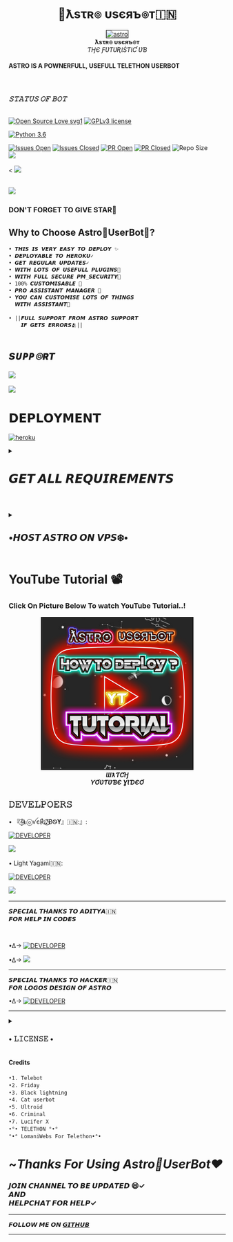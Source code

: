 <p align="center"><h1 align="center"><b> 🌌ƛsτʀ๏ υsєяъ๏т🇮🇳</b></h1></p>
<p align="center">
   <a href="https://t.me/Astro_UserBot">
      <img src="resources/astroreadme.jpg" border="1px" alt="astro">
      </a>
      <br>
   <b>ƛsτʀ๏ υsєяъ๏т</b><br>
   <i>ƬӇЄ ƑƲƬƲƦƖṠƬƖƇ ƲƁ</i>
</p>

<b><h4> ASTRO IS A POWNERFULL, USEFULL TELETHON USERBOT</h4></b>
<br>
<i><h3> 𝚂𝚃𝙰𝚃𝚄𝚂 𝙾𝙵 𝙱𝙾𝚃 </h3></i>
<br>
[![Open Source Love svg1](https://badges.frapsoft.com/os/v1/open-source.png?v=103)](https://github.com/AstroUB/Astro-UB)
[![GPLv3 license](https://img.shields.io/badge/License-GPLv3-blue.svg?&style=flat-square)]( https://github.com/AstroUB/Astro-UB#copyright--license)

[![Python 3.6](https://img.shields.io/badge/Python-3.9.6-blue.svg)](https://www.python.org/downloads/release/python-360/)

[![Issues Open](https://img.shields.io/github/issues/AstroUB/Astro-UB?&style=flat-square)]( https://github.com/AstroUB/Astro-UB/issues)
[![Issues Closed](https://img.shields.io/github/issues-closed/AstroUB/Astro-UB?&style=flat-square)]( https://github.com/AstroUB/Astro-UB/issues?q=is:closed)
[![PR Open](https://img.shields.io/github/issues-pr/AstroUB/Astro-UB?&style=flat-square)]( https://github.com/AstroUB/Astro-UB/pulls)
[![PR Closed](https://img.shields.io/github/issues-pr-closed/AstroUB/Astro-UB?&style=flat-square)](https://github.com/AstroUB/Astro-UB/pulls?q=is:closed)
![Repo Size](https://img.shields.io/github/repo-size/AstroUB/Astro-UB?style=flat-square)
<br>
<a href="https://github.com/AstroUB/Astro-UB"><img src="https://img.shields.io/github/last-commit/AstroUB/Astro-UB?style=flat-square"></a></p>
<
<a href="https://github.com/AstroUB/Astro-UB"><img src="https://img.shields.io/github/last-commit/AstroUB/Astro-UB?style=flat-square"></a></p>
<br>
<a href="https://github.com/AstroUB/Astro-UB"><img src="https://img.shields.io/github/last-commit/AstroUB/Astro-UB?style=flat-square"></a></p>


### DON'T FORGET TO GIVE STAR🌟

## Why to Choose Astro🌌UserBot🤔?
```
• 𝙏𝙃𝙄𝙎 𝙄𝙎 𝙑𝙀𝙍𝙔 𝙀𝘼𝙎𝙔 𝙏𝙊 𝘿𝙀𝙋𝙇𝙊𝙔 ✨
• 𝘿𝙀𝙋𝙇𝙊𝙔𝘼𝘽𝙇𝙀 𝙏𝙊 𝙃𝙀𝙍𝙊𝙆𝙐✓
• 𝙂𝙀𝙏 𝙍𝙀𝙂𝙐𝙇𝘼𝙍 𝙐𝙋𝘿𝘼𝙏𝙀𝙎✓
• 𝙒𝙄𝙏𝙃 𝙇𝙊𝙏𝙎 𝙊𝙁 𝙐𝙎𝙀𝙁𝙐𝙇𝙇 𝙋𝙇𝙐𝙂𝙄𝙉𝙎🤩
• 𝙒𝙄𝙏𝙃 𝙁𝙐𝙇𝙇 𝙎𝙀𝘾𝙐𝙍𝙀 𝙋𝙈_𝙎𝙀𝘾𝙐𝙍𝙄𝙏𝙔🔐
• 100% 𝘾𝙐𝙎𝙏𝙊𝙈𝙄𝙎𝘼𝘽𝙇𝙀 💠
• 𝙋𝙍𝙊 𝘼𝙎𝙎𝙄𝙎𝙏𝘼𝙉𝙏 𝙈𝘼𝙉𝘼𝙂𝙀𝙍 👥
• 𝙔𝙊𝙐 𝘾𝘼𝙉 𝘾𝙐𝙎𝙏𝙊𝙈𝙄𝙎𝙀 𝙇𝙊𝙏𝙎 𝙊𝙁 𝙏𝙃𝙄𝙉𝙂𝙎
  𝙒𝙄𝙏𝙃 𝘼𝙎𝙎𝙄𝙎𝙏𝘼𝙉𝙏🛂

• ||𝙁𝙐𝙇𝙇 𝙎𝙐𝙋𝙋𝙊𝙍𝙏 𝙁𝙍𝙊𝙈 𝘼𝙎𝙏𝙍𝙊 𝙎𝙐𝙋𝙋𝙊𝙍𝙏 
    𝙄𝙁 𝙂𝙀𝙏𝙎 𝙀𝙍𝙍𝙊𝙍𝙎🫂||
```
# <i><b> sᴜᴘᴘ๏ʀᴛ </b></i>

<a href="https://telegram.me/Astro_UserBot" target="_blank"><img src="https://img.shields.io/badge/Join-Astro%20Channel-yellow.svg?style=for-the-badge&logo=Telegram"></a>

<a href="https://telegram.me/Astro_HelpChat" target="_blank"><img src="https://img.shields.io/badge/Join-Astro%20Support-brown.svg?style=for-the-badge&logo=Telegram"></a>
# 𝗗𝗘𝗣𝗟𝗢𝗬𝗠𝗘𝗡𝗧
<a href="https://heroku.com/deploy?template=https://github.com/AstroUB/Astro-UB" target="_blank"><img src="https://img.shields.io/badge/DEPLOY%20TO%20HEROKU-black?style=for-the-badge&logo=heroku" 
height="40px" width="200px" alt="heroku" /></a>
    
<details><summary> <h1 align="left">𝙂𝙀𝙏 𝘼𝙇𝙇 𝙍𝙀𝙌𝙐𝙄𝙍𝙀𝙈𝙀𝙉𝙏𝙎</h1> </summary>

## 𝐀𝐏𝐈_𝐈𝐃 - 𝐇𝐀𝐒𝐇
   </p><p align="centre"><a href="https://my.telegram.org"> <img src="https://img.shields.io/badge/API_ID%20& HASH-Via%20Website-blue?style=for-the-badge&logo=telegram" alt="APIHASH" /></a> 
      </p><p align="centre"><a href="https://t.me/Api_ScrapperRoBot"> <img src="https://img.shields.io/badge/API_ID%20 HASH-VIA%20BOT-blue?style=for-the-badge&logo=telegram" alt="APIHASH" /></a> 
      
## 𝐒𝐓𝐑𝐈𝐍𝐆 𝐒𝐄𝐒𝐒𝐈𝐎𝐍 
   <a href="https://replit.com/@loverboyXD/SESSIONSTRING-GEN#main.py" target="_blank"><img src="https://img.shields.io/badge/run-string%20session-red?style=for-the-badge&logo=repl.it" alt="generate_string" /></a>
   
## 𝐏𝐑𝐈𝐕𝐀𝐓𝐄 𝐆𝐑𝐎𝐔𝐏 𝐈𝐃
<a href="https://telegra.ph/HOW-TO-GET-PRIVATE-GROUP-ID-08-10" target="_blank"><img src="https://img.shields.io/badge/Private_Group%20id-ARTICLE-orange?style=for-the-badge&logo=hhh" alt="group_id" /></a>

## 𝐎𝐖𝐍𝐄𝐑 𝐈𝐃
<a href="https://t.me/Botfather" target="_blank"><img src="https://img.shields.io/badge/TELEGRAM-OWNER%20ID-teal?style=for-the-badge&logo=telegram" alt="botfather" /></a>

## 𝐇𝐄𝐑𝐎𝐊𝐔 𝐀𝐏𝐈 𝐊𝐄𝐘
<a href="https://dashboard.heroku.com/account" target="_blank"><img src="https://img.shields.io/badge/HEROKU-API%20KEY-purple?style=for-the-badge&logo=heroku" alt="heroku" /></a>

## 𝐁𝐎𝐓 𝐓𝐎𝐊𝐄𝐍 - 𝐔𝐒𝐄𝐑𝐍𝐀𝐌𝐄
<a href="https://t.me/Botfather" target="_blank"><img src="https://img.shields.io/badge/TELEGRAM-BOT%20TOKEN-red?style=for-the-badge&logo=telegram" alt="botfather" /></a>

<a href="https://t.me/Botfather" target="_blank"><img src="https://img.shields.io/badge/TELEGRAM-BOT%20USERNAME-brown?style=for-the-badge&logo=telegram" alt="botfather" /></a>

</details>

# 

<details><summary><h2 align="left">•𝙃𝙊𝙎𝙏 𝘼𝙎𝙏𝙍𝙊 𝙊𝙉 𝙑𝙋𝙎❄️•</h2></summary>

### 𝙏𝙊 𝙃𝙊𝙎𝙏 𝘼𝙎𝙏𝙍𝙊 𝙊𝙉 𝙑𝙋𝙎/𝙏𝙀𝙍𝙈𝙐𝙓

### Follow The Commands⚙️

```sh

pkg update && pkg upgrage
pkg install git 
# git clone
git clone https://github.com/AstroUB/Astro-UB
cd Astro-UB
# Create a virtualENV
virtualenv -p /usr/bin/python3 venv
. ./venv/bin/activate
# install requirements 
pip install -r requirements.txt
# <Create local_config.py with variables as given below>
python3 -m Astrorun.py

```
### Mandatory Vars 🔌

```

•𝙊𝙉𝙇𝙔 𝙁𝙀𝙒 𝙏𝙃𝙄𝙉𝙂𝙎 𝙍𝙀𝙌𝙐𝙄𝙍𝙀𝘿•
[+] API_ID: enter Your API_ID
[+] API_HASH: enter Your API_HASH
[+] STRING_SESSION: Your String Session
[+] PRIVATE_GROUP_ID: Your Private_Group_id it must starts from -100

```
</details>


# YouTube Tutorial 📽️
### Click On Picture Below To watch YouTube Tutorial..!

<p align="center">
   
   <a href="https://youtu.be/vIrfR_tTmls">
      <img src="resources/ytastro.jpg" height="350px" width="350px" border="2px" alt="astro">
      </a>
      <br>
   <b><i>ƜƛƬƇӇ</i></b><br>
   <b><i>ƳƠƲƬƲƁЄ ƔƖƊЄƠ</i></b>
</p>

## 𝙳𝙴𝚅𝙴𝙻𝙿𝙾𝙴𝚁𝚂

• 『𝄞⃝Ⱡⓞꪜє℟ 𝅘𝅥𝅯⃝⃤B͛Ꮻ𝐘』🇮🇳:』: <br>

 <a href="https://t.me/Alone_loverboy"> <img src="https://img.shields.io/badge/loverboy-leaderdev-black?style=social&logo=telegram" alt="DEVELOPER" /></a>
<br> 

<a href="https://github.com/loverboyXD" alt="LOVERBOY"><img src="https://img.shields.io/badge/github-Løverbøy-black?logo=github" /></a>

• Light Yagami🇮🇳: <br>

 <a href="https://t.me/mrx6767"> <img src="https://img.shields.io/badge/Yagami-Dev-black?style=social&logo=telegram" alt="DEVELOPER" /></a>
 <br> 
 
 <a href="https://github.com/Lightyagami788" alt="LOVERBOY"><img src="https://img.shields.io/badge/github-Yagami-teal?logo=github" /></a>
 
 <hr> 
 
 
𝙎𝙋𝙀𝘾𝙄𝘼𝙇 𝙏𝙃𝘼𝙉𝙆𝙎 𝙏𝙊 𝘼𝘿𝙄𝙏𝙔𝘼🇮🇳<br>𝙁𝙊𝙍 𝙃𝙀𝙇𝙋 𝙄𝙉 𝘾𝙊𝘿𝙀𝙎
 
 </hr>
 <br>
 
 
•∆→  <a href="https://t.me/Alone_loverboy"> <img src="https://img.shields.io/badge/Aditya-Dev-black?style=social&logo=telegram" alt="DEVELOPER" /></a>
 <br> 
 
•∆→ <a href="https://github.com/Paramatin-OP" alt="Aditya"><img src="https://img.shields.io/badge/github-Aditya-brown?logo=github" /></a>
<br> 

<hr>
𝙎𝙋𝙀𝘾𝙄𝘼𝙇 𝙏𝙃𝘼𝙉𝙆𝙎 𝙏𝙊 𝙃𝘼𝘾𝙆𝙀𝙍🇮🇳<br>𝙁𝙊𝙍 𝙇𝙊𝙂𝙊𝙎 𝘿𝙀𝙎𝙄𝙂𝙉 𝙊𝙁 𝘼𝙎𝙏𝙍𝙊

•∆→  <a href="https://t.me/TERMUXHACKMAX"> <img src="https://img.shields.io/badge/Hacker-Logos_Creator-black?style=social&logo=telegram" alt="DEVELOPER" /></a>
 <br>
 <hr>
 
 
 <details><summary> <h3>• 𝙻𝙸𝙲𝙴𝙽𝚂𝙴 •</h3> </summary>

![](https://www.gnu.org/graphics/gplv3-or-later.png)

Copyright (C) 2021 Astro-UB

Poject [Astro-UB](https://github.com/AstroUB/Astro-UB) is free software: you can redistribute it and/or modify
it under the terms of the GNU General Public License as published by
the Free Software Foundation, either version 3 of the License, or
(at your option) any later version.

This program is distributed in the hope that it will be useful,
but WITHOUT ANY WARRANTY; without even the implied warranty of
MERCHANTABILITY or FITNESS FOR A PARTICULAR PURPOSE.  See the
GNU General Public License for more details.

You should have received a copy of the GNU General Public License
along with this program. If not, see <https://www.gnu.org/licenses/>.

Released under [GNU](/LICENSE) by [LoverBoy](https://github.com/LoverboyXD) .

</details>

#### Credits 
```sh 
•1. Telebot
•2. Friday
•3. Black lightning
•4. Cat userbot 
•5. Ultroid
•6. Criminal
•7. Lucifer X 
•°• TELETHON °•°
°•° LomaniWebs For Telethon•°•
```
# ~*Thanks For Using Astro🌌UserBot❤️* 

### 𝙅𝙊𝙄𝙉 𝘾𝙃𝘼𝙉𝙉𝙀𝙇 𝙏𝙊 𝘽𝙀 𝙐𝙋𝘿𝘼𝙏𝙀𝘿 😄✓ <br> 𝘼𝙉𝘿 <br> 𝙃𝙀𝙇𝙋𝘾𝙃𝘼𝙏 𝙁𝙊𝙍 𝙃𝙀𝙇𝙋✓

<hr>

𝙁𝙊𝙇𝙇𝙊𝙒 𝙈𝙀 𝙊𝙉 [𝙂𝙄𝙏𝙃𝙐𝘽](https://github.com/loverboyXD)

<hr>
